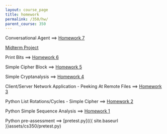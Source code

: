 ```yaml
---
layout: course_page
title: homework
permalink: /350/hw/
parent_course: 350
---
```


Conversational Agent ==> [Homework 7](/350/hw7)

[Midterm Project](/350/midterm)

Print Bits ==> [Homework 6](/350/hw6)

Simple Cipher Block ==> [Homework 5](/350/hw5)

Simple Cryptanalysis ==> [Homework 4](/350/hw4)

Client/Server Network Application - Peeking At Remote Files ==> [Homework 3](/350/hw3)

Python List Rotations/Cycles - Simple Cipher ==> [Homework 2](/350/hw2)

Python Simple Sequence Analysis ==> [Homework 1](/350/hw1)

Python pre-assessment ==> [pretest.py]({{ site.baseurl }}assets/cs350/pretest.py)
